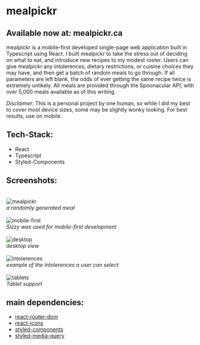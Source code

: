 # mealpickr

## Available now at: mealpickr.ca

mealpickr is a mobile-first developed single-page web application built in Typescript using React. I built mealpickr to take the stress out of deciding on what to eat, and introduce new recipes to my modest roster. Users can give mealpickr any intolerences, dietary restrictions, or cuisine choices they may have, and then get a batch of random meals to go through. If all parameters are left blank, the odds of ever getting the same recipe twice is extremely unlikely. All meals are provided through the Spoonacular API, with over 5,000 meals available as of this writing.

*Disclaimer:* This is a personal project by one human, so while I did my best to cover most device sizes, some may be slightly wonky looking. For best results, use on mobile.

## Tech-Stack:
* React
* Typescript
* Styled-Components

## Screenshots:
\
![mealpickr](https://i.postimg.cc/J0vzvzSS/Screenshot-from-2021-04-22-14-01-08.png
)
\
*a randomly generated meal*
\
\
![mobile-first](https://i.postimg.cc/MGqKh4rZ/Screenshot-from-2021-04-22-13-47-44.png
)
\
*Sizzy was used for mobile-first development*
\
\
![desktop](https://i.postimg.cc/x860Hyvv/Screenshot-from-2021-04-22-13-50-29.png)
\
*desktop view*
\
\
![intolerences](https://i.postimg.cc/MpVFF0Hq/Screenshot-from-2021-04-22-16-35-43.png)
\
*example of the intolerences a user can select*
\
\
![tablets](https://i.postimg.cc/6psQhTrv/Screenshot-from-2021-04-22-13-49-20.png
)
\
*Tablet support*

## main dependencies:

* [react-router-dom](https://www.npmjs.com/package/react-router-dom)
* [react-icons](https://www.npmjs.com/package/react-icons)
* [styled-components](https://www.npmjs.com/package/react-icons)
* [styled-media-query](https://www.npmjs.com/package/styled-media-query)